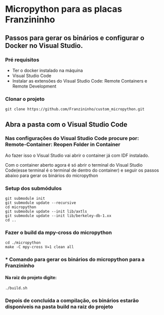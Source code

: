 # Micropython para as placas Franzininho

## Passos para gerar os binários e configurar o Docker no Visual Studio.

### Pré requisitos

* Ter o docker instalado na máquina
* Visual Studio Code
* Instalar as extensões do Visual Studio Code: Remote Containers e Remote Development

### Clonar o projeto
```shell
git clone https://github.com/Franzininho/custom_micropython.git
```

## Abra a pasta com o Visual Studio Code

### Nas configurações do Visual Studio Code procure por: Remote-Container: Reopen Folder in Container
Ao fazer isso o Visual Studio vai abrir o container já com IDF instalado.


Com o container aberto agora é só abrir o terminal do Visual Studio Code(esse terminal é o terminal de dentro do container) e seguir os passos abaixo para gerar os binários do micropython 

###  Setup dos submódulos
```shell
git submodule init
git submodule update --recursive
cd micropython
git submodule update --init lib/axtls
git submodule update --init lib/berkeley-db-1.xx
cd ..
```

### Fazer o build da mpy-cross do micropython

```shell
cd ./micropython
make -C mpy-cross V=1 clean all
```

### * Comando para gerar os binários do micropython para a Franzininho

#### Na raiz do projeto digite: ####

```shell
./build.sh
```

### Depois de concluída a compilação, os binários estarão disponíveis na pasta build na raiz do projeto ###


